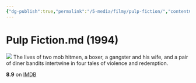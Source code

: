 ```yaml
---
{"dg-publish":true,"permalink":"/5-media/filmy/pulp-fiction/","contentClasses":"movie","tags":["фильм","#Crime","#Drama"]}
---
```


# Pulp Fiction.md (1994)
![](https://m.media-amazon.com/images/M/MV5BNGNhMDIzZTUtNTBlZi00MTRlLWFjM2ItYzViMjE3YzI5MjljXkEyXkFqcGdeQXVyNzkwMjQ5NzM@._V1_SX300.jpg)
The lives of two mob hitmen, a boxer, a gangster and his wife, and a pair of diner bandits intertwine in four tales of violence and redemption.

**8.9** on [IMDB](https://www.imdb.com/title/tt0110912)
